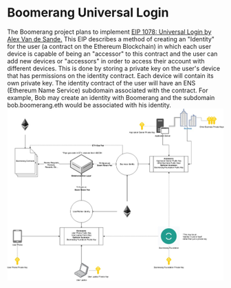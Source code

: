 # Boomerang Universal Login
The Boomerang project plans to implement [EIP 1078: Universal Login by Alex Van de Sande.](https://eips.ethereum.org/EIPS/eip-1078)
This EIP describes a method of creating an "Identity" for the user (a contract on the Ethereum Blockchain) in which 
each user device is capable of being an "accessor" to this contract and the user can add new devices or "accessors" in
order to access their account with different devices. This is done by storing a private key on the user's device that 
has permissions on the identity contract. Each device will contain its own private key. The identity contract of the 
user will have an ENS (Ethereum Name Service) subdomain associated with the contract. For example, Bob may create an 
identity with Boomerang and the subdomain bob.boomerang.eth would be associated with his identity.
![alt text](imgs/BoomerangUniversalLogin.jpg "Boomerand Universal Login Architecture Diagram")
